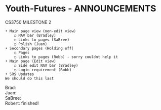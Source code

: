 # Youth-Futures - ANNOUNCEMENTS

CS3750 MILESTONE 2

	• Main page view (non-edit view)
		○ NAV bar (Bradley)
		○ Links to pages (SaBree)
		○ Polish (Juan)
	• Secondary pages (Holding off)
		○ Pages 
		○ Links to pages (Robb) - sorry couldnt help it
	• Main page (Edit view)
		○ Side edit NAV bar (Bradley)
		○ Login requirement (Robb)
	• SRS Updates 
    We should do this last

Brad:
<br/>
Juan:
<br/>
SaBree:
<br/>
Robert: finished!
